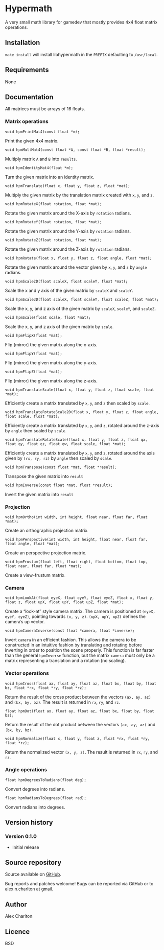 # Hypermath
A very small math library for gamedev that mostly provides 4x4 float matrix operations.

## Installation
`make install` will install libhypermath in the `PREFIX` defaulting to `/usr/local`.

## Requirements
None

## Documentation
All matrices must be arrays of 16 floats.

### Matrix operations
    void hpmPrintMat4(const float *m);
Print the given 4x4 matrix.

    void hpmMultMat4(const float *A, const float *B, float *result);
Multiply matrix `A` and `B` into `results`.

    void hpmIdentityMat4(float *m);
Turn the given matrix into an identity matrix.
    
    void hpmTranslate(float x, float y, float z, float *mat);
Multiply the given matrix by the translation matrix created with `x`, `y`, and `z`.

    void hpmRotateX(float rotation, float *mat);
Rotate the given matrix around the X-axis by `rotation` radians.

    void hpmRotateY(float rotation, float *mat);
Rotate the given matrix around the Y-axis by `rotation` radians.

    void hpmRotateZ(float rotation, float *mat);
Rotate the given matrix around the Z-axis by `rotation` radians.

    void hpmRotate(float x, float y, float z, float angle, float *mat);
Rotate the given matrix around the vector given by `x`, `y`, and `z` by `angle` radians.

    void hpmScale2D(float scaleX, float scaleY, float *mat);
Scale the x and y axis of the given matrix by `scaleX` and `scaleY`.

    void hpmScale3D(float scaleX, float scaleY, float scaleZ, float *mat);
Scale the x, y, and z axis of the given matrix by `scaleX`, `scaleY`, and `scaleZ`.

    void hpmScale(float scale, float *mat);
Scale the x, y, and z axis of the given matrix by `scale`.

    void hpmFlipX(float *mat);
Flip (mirror) the given matrix along the x-axis.

    void hpmFlipY(float *mat);
Flip (mirror) the given matrix along the y-axis.

    void hpmFlipZ(float *mat);
Flip (mirror) the given matrix along the z-axis.

    void hpmTranslateScale(float x, float y, float z, float scale, float *mat);
Efficiently create a matrix translated by `x`, `y`, and `z` then scaled by `scale`. 

    void hpmTranslateRotateScale2D(float x, float y, float z, float angle, float scale, float *mat);
Efficiently create a matrix translated by `x`, `y`, and `z`, rotated around the z-axis by `angle` then scaled by `scale`. 

    void hpmTranslateRotateScale(float x, float y, float z, float qx, float qy, float qz, float qw, float scale, float *mat);
Efficiently create a matrix translated by `x`, `y`, and `z`, rotated around the axis given by `(rx, ry, rz)` by `angle` then scaled by `scale`. 

    void hpmTranspose(const float *mat, float *result);
Transpose the given matrix into `result`

    void hpmInverse(const float *mat, float *result);
Invert the given matrix into `result`

### Projection
    void hpmOrtho(int width, int height, float near, float far, float *mat);
Create an orthographic projection matrix.

    void hpmPerspective(int width, int height, float near, float far, float angle, float *mat);
Create an perspective projection matrix. 

    void hpmFrustum(float left, float right, float bottom, float top, float near, float far, float *mat);
Create a view-frustum matrix.

### Camera
    void hpmLookAt(float eyeX, float eyeY, float eyeZ, float x, float y, float z, float upX, float upY, float upZ, float *mat);
Create a “look-at” style camera matrix. The camera is positioned at `(eyeX, eyeY, eyeZ)`, pointing towards `(x, y, z)`. `(upX, upY, upZ)` defines the camera’s up vector.

    void hpmCameraInverse(const float *camera, float *inverse);
Invert `camera` in an efficient fashion. This allows the camera to be constructed in an intuitive fashion by translating and rotating before inverting in order to position the scene properly. This function is far faster than the general `hpmInverse` function, but the matrix `camera` must only be a matrix representing a translation and a rotation (no scaling).

### Vector operations
    void hpmCross(float ax, float ay, float az, float bx, float by, float bz, float *rx, float *ry, float *rz);
Return the result of the cross product between the vectors `(ax, ay, az)` and `(bx, by, bz)`. The result is returned in `rx`, `ry`, and `rz`.

    float hpmDot(float ax, float ay, float az, float bx, float by, float bz);
Return the result of the dot product between the vectors `(ax, ay, az)` and `(bx, by, bz)`.

    void hpmNormalize(float x, float y, float z, float *rx, float *ry, float *rz);
Return the normalized vector `(x, y, z)`. The result is returned in `rx`, `ry`, and `rz`.

### Angle operations
    float hpmDegreesToRadians(float deg);
Convert degrees into radians.

    float hpmRadiansToDegrees(float rad);
Convert radians into degrees.


## Version history
### Version 0.1.0
* Initial release

## Source repository
Source available on [GitHub](https://github.com/AlexCharlton/hypermath).

Bug reports and patches welcome! Bugs can be reported via GitHub or to alex.n.charlton at gmail.

## Author
Alex Charlton

## Licence
BSD
